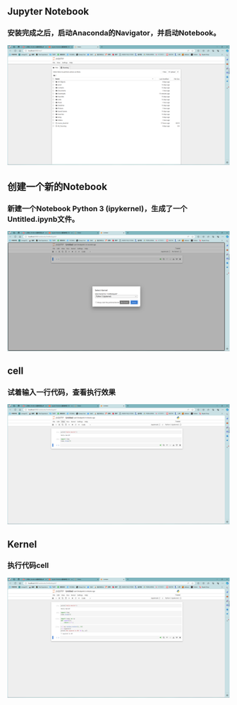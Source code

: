 ## Jupyter Notebook
### 安装完成之后，启动Anaconda的Navigator，并启动Notebook。
![image](https://github.com/FIVEseconds59/Software-Project-Practice/blob/main/%E5%AE%9E%E9%AA%8C3/Picture/1.png)

## 创建一个新的Notebook
### 新建一个Notebook Python 3 (ipykernel)，生成了一个Untitled.ipynb文件。
![image](https://github.com/FIVEseconds59/Software-Project-Practice/blob/main/%E5%AE%9E%E9%AA%8C3/Picture/2.png)

## cell
### 试着输入一行代码，查看执行效果
![image](https://github.com/FIVEseconds59/Software-Project-Practice/blob/main/%E5%AE%9E%E9%AA%8C3/Picture/3.png)

## Kernel
### 执行代码cell
![image](https://github.com/FIVEseconds59/Software-Project-Practice/blob/main/%E5%AE%9E%E9%AA%8C3/Picture/4.png)
